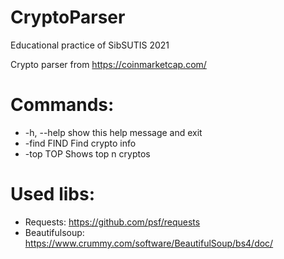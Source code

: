 # CryptoParser
Educational practice of SibSUTIS 2021

Crypto parser from https://coinmarketcap.com/

# Commands:
*  -h, --help  show this help message and exit
*  -find FIND  Find crypto info
*  -top TOP    Shows top n cryptos

# Used libs:
*  Requests: https://github.com/psf/requests
*  Beautifulsoup: https://www.crummy.com/software/BeautifulSoup/bs4/doc/
